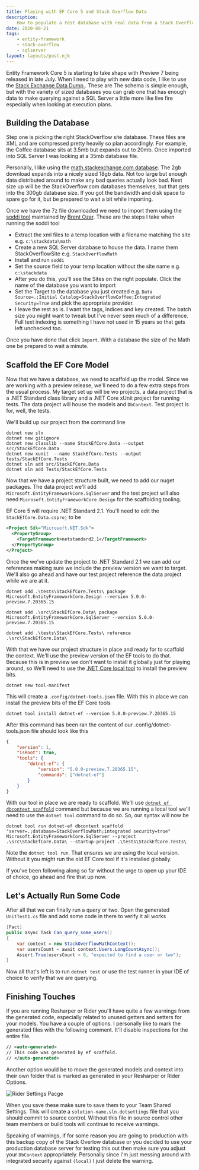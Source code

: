 ```yaml
---
title: Playing with EF Core 5 and Stack Overflow Data
description:
    How to populate a test database with real data from a Stack Overflow site, and generate a DbContext to query it.
date: 2020-08-21
tags:
    - entity-framework
    - stack-overflow
    - sqlserver
layout: layouts/post.njk
---
```


Entity Framework Core 5 is starting to take shape with Preview 7 being released in late July. When I need to play with
new data code, I like to use the [Stack Exchange Data Dump ](https://archive.org/details/stackexchange). These are The
schema is simple enough, but with the variety of sized databases you can grab one that has enough data to make querying
against a SQL Server a little more like live fire especially when looking at execution plans.

## Building the Database

Step one is picking the right StackOverflow site database. These files are XML and are compressed pretty heavily so plan
accordingly. For example, the Coffee database sits at 3.5mb but expands out to 20mb. Once imported into SQL Server I was
looking at a 35mb database file.

Personally, I like using the
[math.stackexchange.com database](https://archive.org/download/stackexchange/math.stackexchange.com.7z). The 2gb
download expands into a nicely sized 18gb data. Not too large but enough data distributed around to make any bad queries
actually look bad. Next size up will be the StackOverflow.com databases themselves, but that gets into the 300gb
database size. If you got the bandwidth and disk space to spare go for it, but be prepared to wait a bit while
importing.

Once we have the 7z file downloaded we need to import them using the
[soddi tool](https://github.com/BrentOzarULTD/soddi) maintained by [Brent Ozar](https://www.brentozar.com/). These are
the steps I take when running the soddi tool

-   Extract the xml files to a temp location with a filename matching the site e.g. `c:\stackdata\math`
-   Create a new SQL Server database to house the data. I name them StackOverflowSite e.g. `StackOverflowMath`
-   Install and run `soddi`
-   Set the source field to your temp location without the site name e.g. `c:\stackdata`
-   After you do this, you'll see the Sites on the right populate. Click the name of the database you want to import
-   Set the Target to the database you just created e.g.
    `Data Source=.;Initial Catalog=StackOverflowCoffee;Integrated Security=True` and pick the appropriate provider.
-   I leave the rest as is. I want the tags, indices and key created. The batch size you might want to tweak but I've
    never seen much of a difference. Full text indexing is something I have not used in 15 years so that gets left
    unchecked too.

Once you have done that click `Import`. With a database the size of the Math one be prepared to wait a minute.

## Scaffold the EF Core Model

Now that we have a database, we need to scaffold up the model. Since we are working with a preview release, we'll need
to do a few extra steps from the usual process. My target set up will be wo projects, a data project that is a .NET
Standard class library and a .NET Core xUnit project for running tests. The data project will house the models and
`DbContext`. Test project is for, well, the tests.

We'll build up our project from the command line

```shell
dotnet new sln
dotnet new gitignore
dotnet new classlib --name StackEfCore.Data --output src/StackEfCore.Data
dotnet new xunit  --name StackEfCore.Tests --output tests/StackEfCore.Tests
dotnet sln add src/StackEfCore.Data
dotnet sln add Tests/StackEfCore.Tests
```

Now that we have a project structure built, we need to add our nuget packages. The data project we'll add
`Microsoft.EntityFrameworkCore.SqlServer` and the test project will also need `Microsoft.EntityFrameworkCore.Design` for
the scaffolding tooling.

EF Core 5 will require .NET Standard 2.1. You'll need to edit the `StackEfCore.Data.csproj` to be

```xml
<Project Sdk="Microsoft.NET.Sdk">
  <PropertyGroup>
    <TargetFramework>netstandard2.1</TargetFramework>
  </PropertyGroup>
</Project>
```

Once the we've update the project to .NET Standard 2.1 we can add our references making sure we include the preview
version we want to target. We'll also go ahead and have our test project reference the data project while we are at it.

```shell
dotnet add .\tests\StackEfCore.Tests\ package Microsoft.EntityFrameworkCore.Design --version 5.0.0-preview.7.20365.15

dotnet add .\src\StackEfCore.Data\ package Microsoft.EntityFrameworkCore.SqlServer --version 5.0.0-preview.7.20365.15

dotnet add .\tests\StackEfCore.Tests\ reference .\src\StackEfCore.Data\
```

With that we have our project structure in place and ready for to scaffold the context. We'll use the preview version of
the EF tools to do that. Because this is in preview we don't want to install it globally just for playing around, so
We'll need to use the [.NET Core local tool](https://docs.microsoft.com/en-us/dotnet/core/tools/local-tools-how-to-use)
to install the preview bits.

```shell
dotnet new tool-manifest
```

This will create a `.config/dotnet-tools.json` file. With this in place we can install the preview bits of the EF Core
tools

```shell
dotnet tool install dotnet-ef --version 5.0.0-preview.7.20365.15
```

After this command has been ran the content of our .config/dotnet-tools.json file should look like this

```json
{
    "version": 1,
    "isRoot": true,
    "tools": {
        "dotnet-ef": {
            "version": "5.0.0-preview.7.20365.15",
            "commands": ["dotnet-ef"]
        }
    }
}
```

With our tool in place we are ready to scaffold. We'll use
[`dotnet ef dbcontext scaffold`](https://docs.microsoft.com/en-us/ef/core/miscellaneous/cli/dotnet#dotnet-ef-dbcontext-scaffold)
command but because we are running a local tool we'll need to use the `dotnet tool` command to do so. So, our syntax
will now be

```shell
dotnet tool run dotnet-ef dbcontext scaffold "server=.;database=StackOverflowMath;integrated security=true" Microsoft.EntityFrameworkCore.SqlServer --project .\src\StackEfCore.Data\ --startup-project .\tests\StackEfCore.Tests\
```

Note the `dotnet tool run`. That ensures we are using the local version. Without it you might run the old EF Core tool
if it's installed globally.

If you've been following along so far without the urge to open up your IDE of choice, go ahead and fire that up now.

## Let's Actually Run Some Code

After all that we can finally run a query or two. Open the generated `UnitTest1.cs` file and add some code in there to
verify it all works

```csharp
[Fact]
public async Task Can_query_some_users()
{
    var context = new StackOverflowMathContext();
    var usersCount = await context.Users.LongCountAsync();
    Assert.True(usersCount > 0, "expected to find a user or two");
}
```

Now all that's left is to run `dotnet test` or use the test runner in your IDE of choice to verify that we are querying.

## Finishing Touches

If you are running Resharper or Rider you'll have quite a few warnings from the generated code, especially related to
unused getters and setters for your models. You have a couple of options. I personally like to mark the generated files
with the following comment. It'll disable inspections for the entire file.

```xml
// <auto-generated>
// This code was generated by ef scaffold.
// </auto-generated>
```

Another option would be to move the generated models and context into their own folder that is marked as generated in
your Resharper or Rider Options.

![Rider Settings Pacge](/docs/generated-files-settings.png)

When you save these make sure to save them to your Team Shared Settings. This will create a
`solution-name.sln.dotsettings` file that you should commit to source control. Without this file in source control other
team members or build tools will continue to receive warnings.

Speaking of warnings, if for some reason you are going to production with this backup copy of the Stack Overlow database
or you decided to use your production database server for testing this out then make sure you adjust your `DbContext`
appropriately. Personally since I'm just messing around with integrated security against `(local)` I just delete the
warning.
